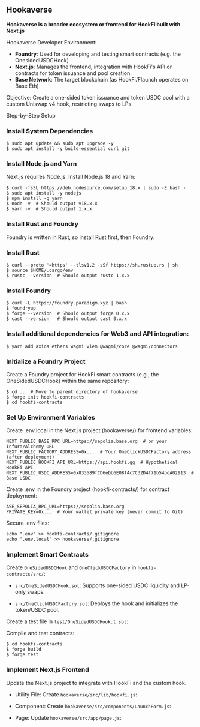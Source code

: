 ## Hookaverse

**Hookaverse is a broader ecosystem or frontend for HookFi built with Next.js**

Hookaverse Developer Environment:

- **Foundry**: Used for developing and testing smart contracts (e.g. the OnesidedUSDCHook)
- **Next.js**: Manages the frontend, integration with HookFi's API or contracts for token issuance and pool creation.
- **Base Network**: The target blockchain (as HookFi/Flaunch operates on Base Eth)

Objective: Create a one-sided token issuance and token USDC pool with a custom Uniswap v4 hook, restricting swaps to LPs.

Step-by-Step Setup

### Install System Dependencies

```shell
$ sudo apt update && sudo apt upgrade -y
$ sudo apt install -y build-essential curl git
```

### Install Node.js and Yarn
Next.js requires Node.js. Install Node.js 18 and Yarn:


```shell
$ curl -fsSL https://deb.nodesource.com/setup_18.x | sudo -E bash -
$ sudo apt install -y nodejs
$ npm install -g yarn
$ node -v  # Should output v18.x.x
$ yarn -v  # Should output 1.x.x
```
### Install Rust and Foundry
Foundry is written in Rust, so install Rust first, then Foundry:

### Install Rust

```shell
$ curl --proto '=https' --tlsv1.2 -sSf https://sh.rustup.rs | sh
$ source $HOME/.cargo/env
$ rustc --version  # Should output rustc 1.x.x
```

### Install Foundry

```shell
$ curl -L https://foundry.paradigm.xyz | bash
$ foundryup
$ forge --version  # Should output forge 0.x.x
$ cast --version   # Should output cast 0.x.x
```

### Install additional dependencies for Web3 and API integration:

```shell
$ yarn add axios ethers wagmi viem @wagmi/core @wagmi/connectors
```

### Initialize a Foundry Project
Create a Foundry project for HookFi smart contracts (e.g., the OneSidedUSDCHook) within the same repository:


```shell
$ cd ..  # Move to parent directory of hookaverse
$ forge init hookfi-contracts
$ cd hookfi-contracts
```

### Set Up Environment Variables
Create .env.local in the Next.js project (hookaverse/) for frontend variables:

```shell
NEXT_PUBLIC_BASE_RPC_URL=https://sepolia.base.org  # or your Infura/Alchemy URL
NEXT_PUBLIC_FACTORY_ADDRESS=0x...  # Your OneClickUSDCFactory address (after deployment)
NEXT_PUBLIC_HOOKFI_API_URL=https://api.hookfi.gg  # Hypothetical HookFi API
NEXT_PUBLIC_USDC_ADDRESS=0x833589fCD6eDb6E08f4c7C32D4f71b54bdA02913  # Base USDC
```

Create .env in the Foundry project (hookfi-contracts/) for contract deployment:

```shell
ASE_SEPOLIA_RPC_URL=https://sepolia.base.org
PRIVATE_KEY=0x...  # Your wallet private key (never commit to Git)
```

Secure .env files:

```shell
echo ".env" >> hookfi-contracts/.gitignore
echo ".env.local" >> hookaverse/.gitignore
```

### Implement Smart Contracts

Create `OneSidedUSDCHook` and `OneClickUSDCFactory` in `hookfi-contracts/src/`:

- `src/OneSidedUSDCHook.sol`: Supports one-sided USDC liquidity and LP-only swaps.

- `src/OneClickUSDCFactory.sol`: Deploys the hook and initializes the token/USDC pool.

Create a test file in `test/OneSidedUSDCHook.t.sol`:

Compile and test contracts:

```shell
$ cd hookfi-contracts
$ forge build
$ forge test
```

### Implement Next.js Frontend
Update the Next.js project to integrate with HookFi and the custom hook. 

- Utility File: Create `hookaverse/src/lib/hookfi.js`:

- Component: Create `hookaverse/src/components/LaunchForm.js`:

- Page: Update `hookaverse/src/app/page.js`:

